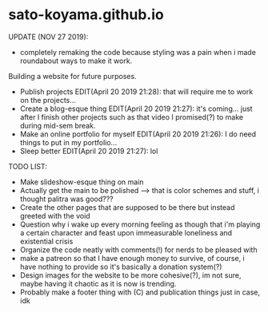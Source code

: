 # sato-koyama.github.io

UPDATE (NOV 27 2019):
* completely remaking the code because styling was a pain when i made roundabout ways to make it work.


Building a website for future purposes.

- Publish projects EDIT(April 20 2019 21:28): that will require me to work on the projects...
- Create a blog-esque thing EDIT(April 20 2019 21:27): it's coming... just after I finish other projects such as that video I promised(?) to make during mid-sem break.
- Make an online portfolio for myself EDIT(April 20 2019 21:26): I do need things to put in my portfolio...
- Sleep better EDIT(April 20 2019 21:27): lol


TODO LIST:
* Make slideshow-esque thing on main
* Actually get the main to be polished --> that is color schemes and stuff, i thought palitra was good???
* Create the other pages that are supposed to be there but instead greeted with the void
* Question why i wake up every morning feeling as though that i'm playing a certain character and feast upon immeasurable loneliness and existential crisis
* Organize the code neatly with comments(!) for nerds to be pleased with
* make a patreon so that I have enough money to survive, of course, i have nothing to provide so it's basically a donation system(?)
* Design images for the website to be more cohesive(?), im not sure, maybe having it chaotic as it is now is trending.
* Probably make a footer thing with (C) and publication things just in case, idk
